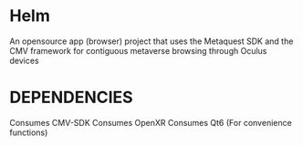 # Helm
An opensource app (browser) project that uses the Metaquest SDK and the CMV framework for contiguous metaverse browsing through Oculus devices





DEPENDENCIES
============
Consumes CMV-SDK
Consumes OpenXR
Consumes Qt6 (For convenience functions)